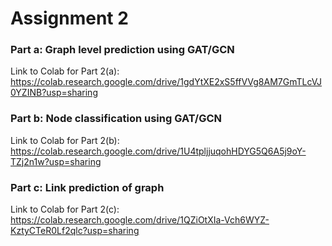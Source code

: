 # Assignment 2

### Part a: Graph level prediction using GAT/GCN

Link to Colab for Part 2(a): https://colab.research.google.com/drive/1gdYtXE2xS5ffVVg8AM7GmTLcVJ0YZINB?usp=sharing

### Part b: Node classification using GAT/GCN

Link to Colab for Part 2(b): https://colab.research.google.com/drive/1U4tpljjuqohHDYG5Q6A5j9oY-TZj2n1w?usp=sharing

### Part c: Link  prediction of graph

Link to Colab for Part 2(c): https://colab.research.google.com/drive/1QZiOtXIa-Vch6WYZ-KztyCTeR0Lf2qlc?usp=sharing
